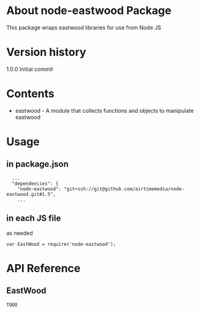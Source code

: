 # About node-eastwood Package

This package wraps eastwood libraries for use from Node JS

# Version history

1.0.0 Initial commit

# Contents

- eastwood - A module that collects functions and objects to manipulate eastwood

# Usage
## in package.json
```
  ...
  "dependencies": {
    "node-eastwood": "git+ssh://git@github.com/airtimemedia/node-eastwood.git#1.5",
    ...
```

## in each JS file
as needed
```
var EastWood = require('node-eastwood');
```

# API Reference
## EastWood
```
TODO
```

